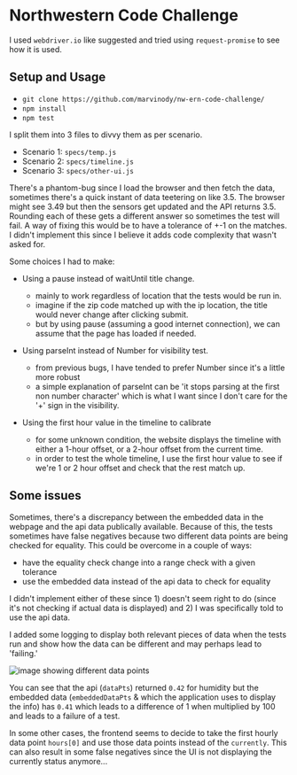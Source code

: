# Northwestern Code Challenge

I used `webdriver.io` like suggested and tried using `request-promise` to see how it is used.

## Setup and Usage

- `git clone https://github.com/marvinody/nw-ern-code-challenge/`
- `npm install`
- `npm test`

I split them into 3 files to divvy them as per scenario.

- Scenario 1: `specs/temp.js`
- Scenario 2: `specs/timeline.js`
- Scenario 3: `specs/other-ui.js`

There's a phantom-bug since I load the browser and then fetch the data, sometimes there's a quick instant of data teetering on like 3.5. The browser might see 3.49 but then the sensors get updated and the API returns 3.5. Rounding each of these gets a different answer so sometimes the test will fail.
A way of fixing this would be to have a tolerance of +-1 on the matches. I didn't implement this since I believe it adds code complexity that wasn't asked for.

Some choices I had to make:

- Using a pause instead of waitUntil title change.

  - mainly to work regardless of location that the tests would be run in.
  - imagine if the zip code matched up with the ip location, the title would never change after clicking submit.
  - but by using pause (assuming a good internet connection), we can assume that the page has loaded if needed.

- Using parseInt instead of Number for visibility test.

  - from previous bugs, I have tended to prefer Number since it's a little more robust
  - a simple explanation of parseInt can be 'it stops parsing at the first non number character' which is what I want since I don't care for the '+' sign in the visibility.

- Using the first hour value in the timeline to calibrate
  - for some unknown condition, the website displays the timeline with either a 1-hour offset, or a 2-hour offset from the current time.
  - in order to test the whole timeline, I use the first hour value to see if we're 1 or 2 hour offset and check that the rest match up.

## Some issues

Sometimes, there's a discrepancy between the embedded data in the webpage and the api data publically available. Because of this, the tests sometimes have false negatives because two different data points are being checked for equality. This could be overcome in a couple of ways:

- have the equality check change into a range check with a given tolerance
- use the embedded data instead of the api data to check for equality

I didn't implement either of these since 1) doesn't seem right to do (since it's not checking if actual data is displayed) and 2) I was specifically told to use the api data.

I added some logging to display both relevant pieces of data when the tests run and show how the data can be different and may perhaps lead to 'failing.'

![image showing different data points](https://i.heart.lolisports.com/marv/YzE0N.png)

You can see that the api (`dataPts`) returned `0.42` for humidity but the embedded data (`embeddedDataPts` & which the application uses to display the info) has `0.41` which leads to a difference of 1 when multiplied by 100 and leads to a failure of a test.

In some other cases, the frontend seems to decide to take the first hourly data point `hours[0]` and use those data points instead of the `currently`. This can also result in some false negatives since the UI is not displaying the currently status anymore...
